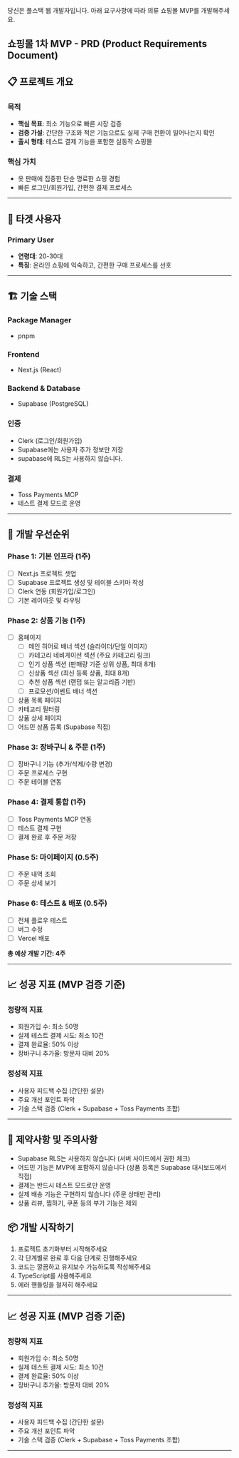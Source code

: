 당신은 풀스택 웹 개발자입니다. 아래 요구사항에 따라 의류 쇼핑몰 MVP를 개발해주세요.

## 쇼핑몰 1차 MVP - PRD (Product Requirements Document)

## 📋 프로젝트 개요

### 목적

- **핵심 목표**: 최소 기능으로 빠른 시장 검증
- **검증 가설**: 간단한 구조와 적은 기능으로도 실제 구매 전환이 일어나는지 확인
- **출시 형태**: 테스트 결제 기능을 포함한 실동작 쇼핑몰

### 핵심 가치

- 옷 판매에 집중한 단순 명료한 쇼핑 경험
- 빠른 로그인/회원가입, 간편한 결제 프로세스

---

## 🎯 타겟 사용자

### Primary User

- **연령대**: 20-30대
- **특징**: 온라인 쇼핑에 익숙하고, 간편한 구매 프로세스를 선호

---

## 🏗️ 기술 스택

### Package Manager

- pnpm

### Frontend

- Next.js (React)

### Backend & Database

- Supabase (PostgreSQL)

### 인증

- Clerk (로그인/회원가입)
- Supabase에는 사용자 추가 정보만 저장
- supabase에 RLS는 사용하지 않습니다.

### 결제

- Toss Payments MCP
- 테스트 결제 모드로 운영

---

## 🚀 개발 우선순위

### Phase 1: 기본 인프라 (1주)

- [ ] Next.js 프로젝트 셋업
- [ ] Supabase 프로젝트 생성 및 테이블 스키마 작성
- [ ] Clerk 연동 (회원가입/로그인)
- [ ] 기본 레이아웃 및 라우팅

### Phase 2: 상품 기능 (1주)

- [ ] 홈페이지
  - [ ] 메인 히어로 배너 섹션 (슬라이더/단일 이미지)
  - [ ] 카테고리 네비게이션 섹션 (주요 카테고리 링크)
  - [ ] 인기 상품 섹션 (판매량 기준 상위 상품, 최대 8개)
  - [ ] 신상품 섹션 (최신 등록 상품, 최대 8개)
  - [ ] 추천 상품 섹션 (랜덤 또는 알고리즘 기반)
  - [ ] 프로모션/이벤트 배너 섹션
- [ ] 상품 목록 페이지
- [ ] 카테고리 필터링
- [ ] 상품 상세 페이지
- [ ] 어드민 상품 등록 (Supabase 직접)

### Phase 3: 장바구니 & 주문 (1주)

- [ ] 장바구니 기능 (추가/삭제/수량 변경)
- [ ] 주문 프로세스 구현
- [ ] 주문 테이블 연동

### Phase 4: 결제 통합 (1주)

- [ ] Toss Payments MCP 연동
- [ ] 테스트 결제 구현
- [ ] 결제 완료 후 주문 저장

### Phase 5: 마이페이지 (0.5주)

- [ ] 주문 내역 조회
- [ ] 주문 상세 보기

### Phase 6: 테스트 & 배포 (0.5주)

- [ ] 전체 플로우 테스트
- [ ] 버그 수정
- [ ] Vercel 배포

**총 예상 개발 기간: 4주**

---

## 📈 성공 지표 (MVP 검증 기준)

### 정량적 지표

- 회원가입 수: 최소 50명
- 실제 테스트 결제 시도: 최소 10건
- 결제 완료율: 50% 이상
- 장바구니 추가율: 방문자 대비 20%

### 정성적 지표

- 사용자 피드백 수집 (간단한 설문)
- 주요 개선 포인트 파악
- 기술 스택 검증 (Clerk + Supabase + Toss Payments 조합)

---

## 🚨 제약사항 및 주의사항

- Supabase RLS는 사용하지 않습니다 (서버 사이드에서 권한 체크)
- 어드민 기능은 MVP에 포함하지 않습니다 (상품 등록은 Supabase 대시보드에서 직접)
- 결제는 반드시 테스트 모드로만 운영
- 실제 배송 기능은 구현하지 않습니다 (주문 상태만 관리)
- 상품 리뷰, 찜하기, 쿠폰 등의 부가 기능은 제외

## 📦 개발 시작하기

1. 프로젝트 초기화부터 시작해주세요
2. 각 단계별로 완료 후 다음 단계로 진행해주세요
3. 코드는 깔끔하고 유지보수 가능하도록 작성해주세요
4. TypeScript를 사용해주세요
5. 에러 핸들링을 철저히 해주세요

---

## 📈 성공 지표 (MVP 검증 기준)

### 정량적 지표

- 회원가입 수: 최소 50명
- 실제 테스트 결제 시도: 최소 10건
- 결제 완료율: 50% 이상
- 장바구니 추가율: 방문자 대비 20%

### 정성적 지표

- 사용자 피드백 수집 (간단한 설문)
- 주요 개선 포인트 파악
- 기술 스택 검증 (Clerk + Supabase + Toss Payments 조합)

---
